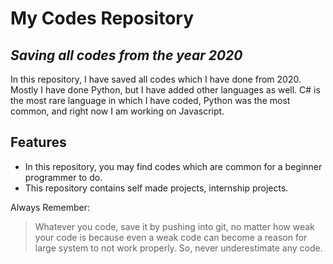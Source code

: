 # My Codes Repository

## _Saving all codes from the year 2020_

In this repository, I have saved all codes which I have done from 2020. Mostly I have done Python, but I have added other languages as well. C# is the most rare language in which I have coded, Python was the most common, and right now I am working on Javascript.

## Features

- In this repository, you may find codes which are common for a beginner programmer to do.
- This repository contains self made projects, internship projects.

Always Remember:

> Whatever you code, save it by pushing
> into git, no matter how weak your code is
> because even a weak code can become a reason
> for large system to not work properly. So, never underestimate any code.
